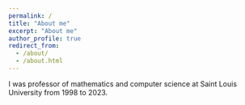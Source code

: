 ```yaml
---
permalink: /
title: "About me"
excerpt: "About me"
author_profile: true
redirect_from: 
  - /about/
  - /about.html
---
```


I was professor of mathematics and computer science at Saint Louis University
from 1998 to 2023.
